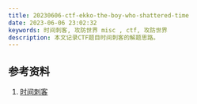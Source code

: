 ```yaml
---
title: 20230606-ctf-ekko-the-boy-who-shattered-time
date: 2023-06-06 23:02:32
keywords: 时间刺客, 攻防世界 misc , ctf, 攻防世界
description: 本文记录CTF题目时间刺客的解题思路。
---
```




## 参考资料

1. [时间刺客](https://blog.csdn.net/qq_53229503/article/details/128817670)
